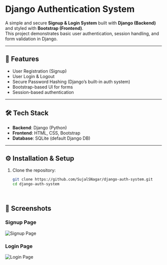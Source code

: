 # Django Authentication System

A simple and secure **Signup & Login System** built with **Django (Backend)** and styled with **Bootstrap (Frontend)**.  
This project demonstrates basic user authentication, session handling, and form validation in Django.

---

## 🚀 Features
- User Registration (Signup)
- User Login & Logout
- Secure Password Hashing (Django’s built-in auth system)
- Bootstrap-based UI for forms
- Session-based authentication

---

## 🛠️ Tech Stack
- **Backend**: Django (Python)
- **Frontend**: HTML, CSS, Bootstrap
- **Database**: SQLite (default Django DB)

---

## ⚙️ Installation & Setup
1. Clone the repository:
   ```bash
   git clone https://github.com/SujalSNagar/django-auth-system.git
   cd django-auth-system



   
## 📸 Screenshots

### Signup Page
![Signup Page](screenshots/signup.png)

### Login Page
![Login Page](screenshots/login.png)